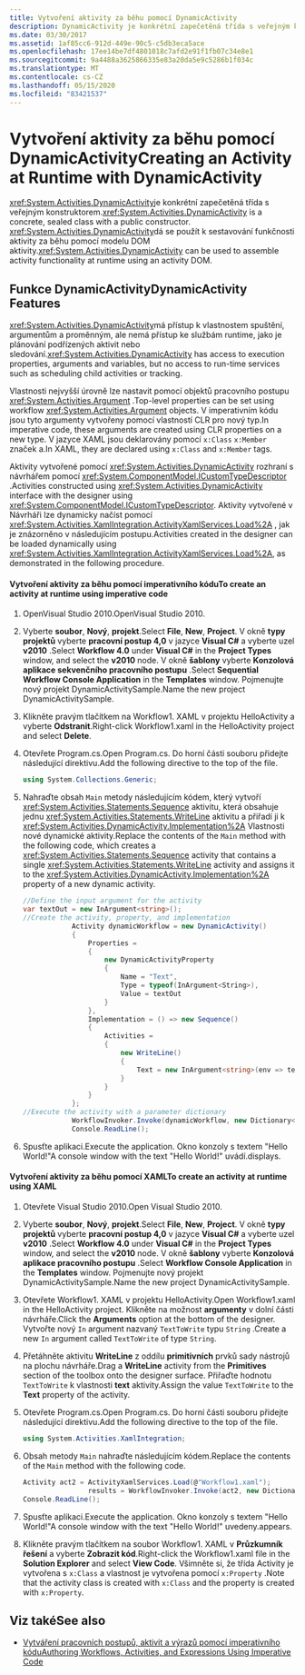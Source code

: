 ```yaml
---
title: Vytvoření aktivity za běhu pomocí DynamicActivity
description: DynamicActivity je konkrétní zapečetěná třída s veřejným konstruktorem. Použijte třídu k sestavení funkcí aktivity za běhu pomocí modelu DOM aktivity.
ms.date: 03/30/2017
ms.assetid: 1af85cc6-912d-449e-90c5-c5db3eca5ace
ms.openlocfilehash: 17ee14be7df4801018c7afd2e91f1fb07c34e8e1
ms.sourcegitcommit: 9a4488a3625866335e83a20da5e9c5286b1f034c
ms.translationtype: MT
ms.contentlocale: cs-CZ
ms.lasthandoff: 05/15/2020
ms.locfileid: "83421537"
---
```

# <a name="creating-an-activity-at-runtime-with-dynamicactivity"></a><span data-ttu-id="5f9f8-104">Vytvoření aktivity za běhu pomocí DynamicActivity</span><span class="sxs-lookup"><span data-stu-id="5f9f8-104">Creating an Activity at Runtime with DynamicActivity</span></span>
<span data-ttu-id="5f9f8-105"><xref:System.Activities.DynamicActivity>je konkrétní zapečetěná třída s veřejným konstruktorem.</span><span class="sxs-lookup"><span data-stu-id="5f9f8-105"><xref:System.Activities.DynamicActivity> is a concrete, sealed class with a public constructor.</span></span> <span data-ttu-id="5f9f8-106"><xref:System.Activities.DynamicActivity>dá se použít k sestavování funkčnosti aktivity za běhu pomocí modelu DOM aktivity.</span><span class="sxs-lookup"><span data-stu-id="5f9f8-106"><xref:System.Activities.DynamicActivity> can be used to assemble activity functionality at runtime using an activity DOM.</span></span>  
  
## <a name="dynamicactivity-features"></a><span data-ttu-id="5f9f8-107">Funkce DynamicActivity</span><span class="sxs-lookup"><span data-stu-id="5f9f8-107">DynamicActivity Features</span></span>  
 <span data-ttu-id="5f9f8-108"><xref:System.Activities.DynamicActivity>má přístup k vlastnostem spuštění, argumentům a proměnným, ale nemá přístup ke službám runtime, jako je plánování podřízených aktivit nebo sledování.</span><span class="sxs-lookup"><span data-stu-id="5f9f8-108"><xref:System.Activities.DynamicActivity> has access to execution properties, arguments and variables, but no access to run-time services such as scheduling child activities or tracking.</span></span>  
  
 <span data-ttu-id="5f9f8-109">Vlastnosti nejvyšší úrovně lze nastavit pomocí objektů pracovního postupu <xref:System.Activities.Argument> .</span><span class="sxs-lookup"><span data-stu-id="5f9f8-109">Top-level properties can be set using workflow <xref:System.Activities.Argument> objects.</span></span> <span data-ttu-id="5f9f8-110">V imperativním kódu jsou tyto argumenty vytvořeny pomocí vlastností CLR pro nový typ.</span><span class="sxs-lookup"><span data-stu-id="5f9f8-110">In imperative code, these arguments are created using CLR properties on a new type.</span></span> <span data-ttu-id="5f9f8-111">V jazyce XAML jsou deklarovány pomocí `x:Class` `x:Member` značek a.</span><span class="sxs-lookup"><span data-stu-id="5f9f8-111">In XAML, they are declared using `x:Class` and `x:Member` tags.</span></span>  
  
 <span data-ttu-id="5f9f8-112">Aktivity vytvořené pomocí <xref:System.Activities.DynamicActivity> rozhraní s návrhářem pomocí <xref:System.ComponentModel.ICustomTypeDescriptor> .</span><span class="sxs-lookup"><span data-stu-id="5f9f8-112">Activities constructed using <xref:System.Activities.DynamicActivity> interface with the designer using <xref:System.ComponentModel.ICustomTypeDescriptor>.</span></span> <span data-ttu-id="5f9f8-113">Aktivity vytvořené v Návrháři lze dynamicky načíst pomocí <xref:System.Activities.XamlIntegration.ActivityXamlServices.Load%2A> , jak je znázorněno v následujícím postupu.</span><span class="sxs-lookup"><span data-stu-id="5f9f8-113">Activities created in the designer can be loaded dynamically using <xref:System.Activities.XamlIntegration.ActivityXamlServices.Load%2A>, as demonstrated in the following procedure.</span></span>  
  
#### <a name="to-create-an-activity-at-runtime-using-imperative-code"></a><span data-ttu-id="5f9f8-114">Vytvoření aktivity za běhu pomocí imperativního kódu</span><span class="sxs-lookup"><span data-stu-id="5f9f8-114">To create an activity at runtime using imperative code</span></span>  
  
1. <span data-ttu-id="5f9f8-115">OpenVisual Studio 2010.</span><span class="sxs-lookup"><span data-stu-id="5f9f8-115">OpenVisual Studio 2010.</span></span>  
  
2. <span data-ttu-id="5f9f8-116">Vyberte **soubor**, **Nový**, **projekt**.</span><span class="sxs-lookup"><span data-stu-id="5f9f8-116">Select **File**, **New**, **Project**.</span></span> <span data-ttu-id="5f9f8-117">V okně **typy projektů** vyberte **pracovní postup 4,0** v jazyce **Visual C#** a vyberte uzel **v2010** .</span><span class="sxs-lookup"><span data-stu-id="5f9f8-117">Select **Workflow 4.0** under **Visual C#** in the **Project Types** window, and select the **v2010** node.</span></span> <span data-ttu-id="5f9f8-118">V okně **šablony** vyberte **Konzolová aplikace sekvenčního pracovního postupu** .</span><span class="sxs-lookup"><span data-stu-id="5f9f8-118">Select **Sequential Workflow Console Application** in the **Templates** window.</span></span> <span data-ttu-id="5f9f8-119">Pojmenujte nový projekt DynamicActivitySample.</span><span class="sxs-lookup"><span data-stu-id="5f9f8-119">Name the new project DynamicActivitySample.</span></span>  
  
3. <span data-ttu-id="5f9f8-120">Klikněte pravým tlačítkem na Workflow1. XAML v projektu HelloActivity a vyberte **Odstranit**.</span><span class="sxs-lookup"><span data-stu-id="5f9f8-120">Right-click Workflow1.xaml in the HelloActivity project and select **Delete**.</span></span>  
  
4. <span data-ttu-id="5f9f8-121">Otevřete Program.cs.</span><span class="sxs-lookup"><span data-stu-id="5f9f8-121">Open Program.cs.</span></span> <span data-ttu-id="5f9f8-122">Do horní části souboru přidejte následující direktivu.</span><span class="sxs-lookup"><span data-stu-id="5f9f8-122">Add the following directive to the top of the file.</span></span>  
  
    ```csharp  
    using System.Collections.Generic;  
    ```  
  
5. <span data-ttu-id="5f9f8-123">Nahraďte obsah `Main` metody následujícím kódem, který vytvoří <xref:System.Activities.Statements.Sequence> aktivitu, která obsahuje jednu <xref:System.Activities.Statements.WriteLine> aktivitu a přiřadí ji k <xref:System.Activities.DynamicActivity.Implementation%2A> Vlastnosti nové dynamické aktivity.</span><span class="sxs-lookup"><span data-stu-id="5f9f8-123">Replace the contents of the `Main` method with the following code, which creates a <xref:System.Activities.Statements.Sequence> activity that contains a single <xref:System.Activities.Statements.WriteLine> activity and assigns it to the <xref:System.Activities.DynamicActivity.Implementation%2A> property of a new dynamic activity.</span></span>  
  
    ```csharp  
    //Define the input argument for the activity  
    var textOut = new InArgument<string>();  
    //Create the activity, property, and implementation  
                Activity dynamicWorkflow = new DynamicActivity()  
                {  
                    Properties =
                    {  
                        new DynamicActivityProperty  
                        {  
                            Name = "Text",  
                            Type = typeof(InArgument<String>),  
                            Value = textOut  
                        }  
                    },  
                    Implementation = () => new Sequence()  
                    {  
                        Activities =
                        {  
                            new WriteLine()  
                            {  
                                Text = new InArgument<string>(env => textOut.Get(env))  
                            }  
                        }  
                    }  
                };  
    //Execute the activity with a parameter dictionary  
                WorkflowInvoker.Invoke(dynamicWorkflow, new Dictionary<string, object> { { "Text", "Hello World!" } });  
                Console.ReadLine();  
    ```  
  
6. <span data-ttu-id="5f9f8-124">Spusťte aplikaci.</span><span class="sxs-lookup"><span data-stu-id="5f9f8-124">Execute the application.</span></span> <span data-ttu-id="5f9f8-125">Okno konzoly s textem "Hello World!"</span><span class="sxs-lookup"><span data-stu-id="5f9f8-125">A console window with the text "Hello World!"</span></span> <span data-ttu-id="5f9f8-126">uvádí.</span><span class="sxs-lookup"><span data-stu-id="5f9f8-126">displays.</span></span>  
  
#### <a name="to-create-an-activity-at-runtime-using-xaml"></a><span data-ttu-id="5f9f8-127">Vytvoření aktivity za běhu pomocí XAML</span><span class="sxs-lookup"><span data-stu-id="5f9f8-127">To create an activity at runtime using XAML</span></span>  
  
1. <span data-ttu-id="5f9f8-128">Otevřete Visual Studio 2010.</span><span class="sxs-lookup"><span data-stu-id="5f9f8-128">Open Visual Studio 2010.</span></span>  
  
2. <span data-ttu-id="5f9f8-129">Vyberte **soubor**, **Nový**, **projekt**.</span><span class="sxs-lookup"><span data-stu-id="5f9f8-129">Select **File**, **New**, **Project**.</span></span> <span data-ttu-id="5f9f8-130">V okně **typy projektů** vyberte **pracovní postup 4,0** v jazyce **Visual C#** a vyberte uzel **v2010** .</span><span class="sxs-lookup"><span data-stu-id="5f9f8-130">Select **Workflow 4.0** under **Visual C#** in the **Project Types** window, and select the **v2010** node.</span></span> <span data-ttu-id="5f9f8-131">V okně **šablony** vyberte **Konzolová aplikace pracovního postupu** .</span><span class="sxs-lookup"><span data-stu-id="5f9f8-131">Select  **Workflow Console Application** in the **Templates** window.</span></span> <span data-ttu-id="5f9f8-132">Pojmenujte nový projekt DynamicActivitySample.</span><span class="sxs-lookup"><span data-stu-id="5f9f8-132">Name the new project DynamicActivitySample.</span></span>  
  
3. <span data-ttu-id="5f9f8-133">Otevřete Workflow1. XAML v projektu HelloActivity.</span><span class="sxs-lookup"><span data-stu-id="5f9f8-133">Open Workflow1.xaml in the HelloActivity project.</span></span> <span data-ttu-id="5f9f8-134">Klikněte na možnost **argumenty** v dolní části návrháře.</span><span class="sxs-lookup"><span data-stu-id="5f9f8-134">Click the **Arguments** option at the bottom of the designer.</span></span> <span data-ttu-id="5f9f8-135">Vytvořte nový `In` argument nazvaný `TextToWrite` typu `String` .</span><span class="sxs-lookup"><span data-stu-id="5f9f8-135">Create a new `In` argument called `TextToWrite` of type `String`.</span></span>  
  
4. <span data-ttu-id="5f9f8-136">Přetáhněte aktivitu **WriteLine** z oddílu **primitivních** prvků sady nástrojů na plochu návrháře.</span><span class="sxs-lookup"><span data-stu-id="5f9f8-136">Drag a **WriteLine** activity from the **Primitives** section of the toolbox onto the designer surface.</span></span> <span data-ttu-id="5f9f8-137">Přiřaďte hodnotu `TextToWrite` k vlastnosti **text** aktivity.</span><span class="sxs-lookup"><span data-stu-id="5f9f8-137">Assign the value `TextToWrite` to the **Text** property of the activity.</span></span>  
  
5. <span data-ttu-id="5f9f8-138">Otevřete Program.cs.</span><span class="sxs-lookup"><span data-stu-id="5f9f8-138">Open Program.cs.</span></span> <span data-ttu-id="5f9f8-139">Do horní části souboru přidejte následující direktivu.</span><span class="sxs-lookup"><span data-stu-id="5f9f8-139">Add the following directive to the top of the file.</span></span>  
  
    ```csharp  
    using System.Activities.XamlIntegration;  
    ```  
  
6. <span data-ttu-id="5f9f8-140">Obsah metody `Main` nahraďte následujícím kódem.</span><span class="sxs-lookup"><span data-stu-id="5f9f8-140">Replace the contents of the `Main` method with the following code.</span></span>  
  
    ```csharp  
    Activity act2 = ActivityXamlServices.Load(@"Workflow1.xaml");  
                    results = WorkflowInvoker.Invoke(act2, new Dictionary<string, object> { { "TextToWrite", "HelloWorld!" } });  
    Console.ReadLine();  
    ```  
  
7. <span data-ttu-id="5f9f8-141">Spusťte aplikaci.</span><span class="sxs-lookup"><span data-stu-id="5f9f8-141">Execute the application.</span></span> <span data-ttu-id="5f9f8-142">Okno konzoly s textem "Hello World!"</span><span class="sxs-lookup"><span data-stu-id="5f9f8-142">A console window with the text "Hello World!"</span></span> <span data-ttu-id="5f9f8-143">uvedeny.</span><span class="sxs-lookup"><span data-stu-id="5f9f8-143">appears.</span></span>  
  
8. <span data-ttu-id="5f9f8-144">Klikněte pravým tlačítkem na soubor Workflow1. XAML v **Průzkumník řešení** a vyberte **Zobrazit kód**.</span><span class="sxs-lookup"><span data-stu-id="5f9f8-144">Right-click the Workflow1.xaml file in the **Solution Explorer** and select **View Code**.</span></span> <span data-ttu-id="5f9f8-145">Všimněte si, že třída Activity je vytvořena s `x:Class` a vlastnost je vytvořena pomocí `x:Property` .</span><span class="sxs-lookup"><span data-stu-id="5f9f8-145">Note that the activity class is created with `x:Class` and the property is created with `x:Property`.</span></span>  
  
## <a name="see-also"></a><span data-ttu-id="5f9f8-146">Viz také</span><span class="sxs-lookup"><span data-stu-id="5f9f8-146">See also</span></span>

- [<span data-ttu-id="5f9f8-147">Vytváření pracovních postupů, aktivit a výrazů pomocí imperativního kódu</span><span class="sxs-lookup"><span data-stu-id="5f9f8-147">Authoring Workflows, Activities, and Expressions Using Imperative Code</span></span>](authoring-workflows-activities-and-expressions-using-imperative-code.md)
